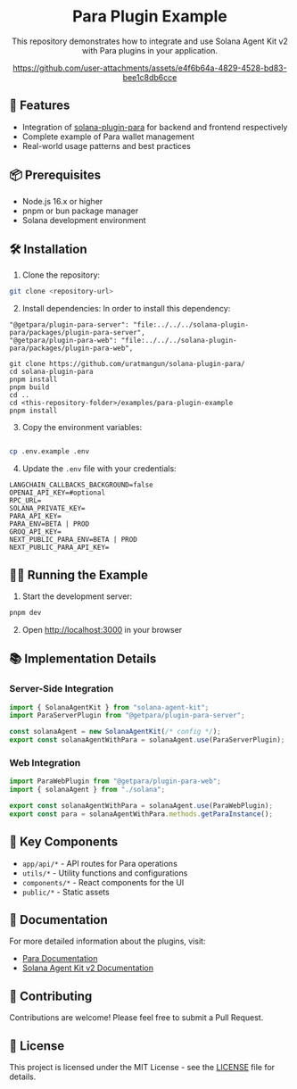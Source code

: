 <div align="center">
  
# Para Plugin Example

This repository demonstrates how to integrate and use Solana Agent Kit v2 with Para plugins in your application.

https://github.com/user-attachments/assets/e4f6b64a-4829-4528-bd83-bee1c8db6cce

</div>

## 🚀 Features

- Integration of [solana-plugin-para](https://github.com/uratmangun/solana-plugin-para) for backend and frontend respectively
- Complete example of Para wallet management
- Real-world usage patterns and best practices

## 📦 Prerequisites

- Node.js 16.x or higher
- pnpm or bun package manager
- Solana development environment

## 🛠️ Installation

1. Clone the repository:
```bash
git clone <repository-url>
```

2. Install dependencies:
In order to install this dependency:

```
"@getpara/plugin-para-server": "file:../../../solana-plugin-para/packages/plugin-para-server",
"@getpara/plugin-para-web": "file:../../../solana-plugin-para/packages/plugin-para-web",
```

```
git clone https://github.com/uratmangun/solana-plugin-para/
cd solana-plugin-para
pnpm install
pnpm build
cd ..
cd <this-repository-folder>/examples/para-plugin-example
pnpm install
```

3. Copy the environment variables:
```bash

cp .env.example .env
```

4. Update the `.env` file with your credentials:
```env
LANGCHAIN_CALLBACKS_BACKGROUND=false
OPENAI_API_KEY=#optional
RPC_URL=
SOLANA_PRIVATE_KEY=
PARA_API_KEY=
PARA_ENV=BETA | PROD
GROQ_API_KEY=
NEXT_PUBLIC_PARA_ENV=BETA | PROD
NEXT_PUBLIC_PARA_API_KEY=
```

## 🏃‍♂️ Running the Example

1. Start the development server:
```bash
pnpm dev
```

2. Open [http://localhost:3000](http://localhost:3000) in your browser

## 📚 Implementation Details

### Server-Side Integration

```typescript
import { SolanaAgentKit } from "solana-agent-kit";
import ParaServerPlugin from "@getpara/plugin-para-server";

const solanaAgent = new SolanaAgentKit(/* config */);
export const solanaAgentWithPara = solanaAgent.use(ParaServerPlugin);
```

### Web Integration

```typescript
import ParaWebPlugin from "@getpara/plugin-para-web";
import { solanaAgent } from "./solana";

export const solanaAgentWithPara = solanaAgent.use(ParaWebPlugin);
export const para = solanaAgentWithPara.methods.getParaInstance();
```

## 🔑 Key Components

- `app/api/*` - API routes for Para operations
- `utils/*` - Utility functions and configurations
- `components/*` - React components for the UI
- `public/*` - Static assets

## 📖 Documentation

For more detailed information about the plugins, visit:
- [Para Documentation](https://docs.getpara.com/integration-guides/solana)
- [Solana Agent Kit v2 Documentation](https://github.com/sendaifun/solana-agent-kit/tree/v2)

## 🤝 Contributing

Contributions are welcome! Please feel free to submit a Pull Request.

## 📄 License

This project is licensed under the MIT License - see the [LICENSE](LICENSE) file for details.
